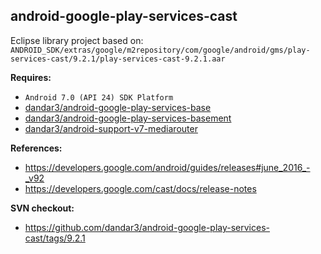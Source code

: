 ## android-google-play-services-cast

Eclipse library project based on:<br/>
`ANDROID_SDK/extras/google/m2repository/com/google/android/gms/play-services-cast/9.2.1/play-services-cast-9.2.1.aar`

**Requires:**
- `Android 7.0 (API 24) SDK Platform`
- [dandar3/android-google-play-services-base](https://github.com/dandar3/android-google-play-services-base)
- [dandar3/android-google-play-services-basement](https://github.com/dandar3/android-google-play-services-basement)
- [dandar3/android-support-v7-mediarouter](https://github.com/dandar3/android-support-v7-mediarouter)

**References:**
- https://developers.google.com/android/guides/releases#june_2016_-_v92
- https://developers.google.com/cast/docs/release-notes

**SVN checkout:**
* https://github.com/dandar3/android-google-play-services-cast/tags/9.2.1

